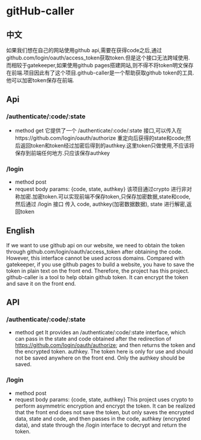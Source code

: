 # gitHub-caller #

## 中文

如果我们想在自己的网站使用github api,需要在获得code之后,通过github.com/login/oauth/access_token获取token.但是这个接口无法跨域使用.
而相较于gatekeeper,如果使用github pages搭建网站,则不得不将token明文保存在前端.项目因此有了这个项目.github-caller是一个帮助获取github token的工具.他可以加密token保存在前端.

## Api
### /authenticate/:code/:state
- method get
它提供了一个 /authenticate/:code/:state 接口,可以传入在https://github.com/login/oauth/authorize 重定向后获得的state和code;然后返回token和token经过加密后得到的authkey.这里token只做使用,不应该将保存到前端任何地方.只应该保存authkey

### /login
- method post
- request body params: {code, state, authkey}
该项目通过crypto 进行非对称加密.加密token.可以实现前端不保存token,只保存加密数据,state和code,然后通过 /login 接口 传入 code, authkey(加密数据数据), state 进行解密,返回token

## English

If we want to use github api on our website, we need to obtain the token through github.com/login/oauth/access_token after obtaining the code. However, this interface cannot be used across domains.
Compared with gatekeeper, if you use github pages to build a website, you have to save the token in plain text on the front end. Therefore, the project has this project. github-caller is a tool to help obtain github token. It can encrypt the token and save it on the front end.

## API
### /authenticate/:code/:state
- method get
It provides an /authenticate/:code/:state interface, which can pass in the state and code obtained after the redirection of https://github.com/login/oauth/authorize; and then returns the token and the encrypted token. authkey. The token here is only for use and should not be saved anywhere on the front end. Only the authkey should be saved.

### /login
- method post
- request body params: {code, state, authkey}
This project uses crypto to perform asymmetric encryption and encrypt the token. It can be realized that the front end does not save the token, but only saves the encrypted data, state and code, and then passes in the code, authkey (encrypted data), and state through the /login interface to decrypt and return the token.
